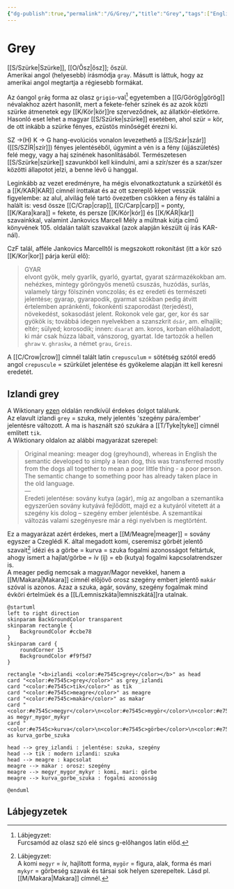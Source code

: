 ```yaml
---
{"dg-publish":true,"permalink":"/G/Grey/","title":"Grey","tags":["Englishtexttranslated","kutya"],"created":"2024-05-10T17:13","updated":"2025-03-21T21:53"}
---
```



# Grey

[[S/Szürke\|Szürke]], [[O/Ősz\|ősz]]; őszül.  
Amerikai angol (helyesebb) írásmódja `gray`. Másutt is láttuk, hogy az amerikai angol megtartja a régiesebb formákat.  

Az óangol `grǣg` forma az olasz `grigio`-val[^1] egyetemben a [[G/Görög\|görög]] névalakhoz azért hasonlít, mert a fekete-fehér színek és az azok közti szürke átmenetek egy [[K/Kör\|kör]]re szerveződnek, az állatkör-életkörre. Hasonló eset lehet a magyar [[S/Szürke\|szürke]] esetében, ahol szür = kör, de ott inkább a szürke fényes, ezüstös minőségét érezni ki.  

SZ →(H) K → G hang-evolúciós vonalon levezethető a [[S/Szár\|szár]] ([[S/SZÍR\|szír]]) fényes jelentéséből, úgymint a vén is a fény (újjászületés) felé megy, vagy a haj színének hasonlításából. Természetesen [[S/Szürke\|szürke]] szavunkból kell kiindulni, ami a szír/szer és a szar/szer közötti állapotot jelzi, a benne lévő ü hanggal.  

Leginkább az vezet eredményre, ha mégis elvonatkoztatunk a szürkétől és a [[K/KAR\|KAR]] címnél írottakat és az ott szereplő képet vesszük figyelembe: az alul, alvilág felé tartó övezetben csökken a fény és találni a halált is: vesd össze [[C/Crap\|crap]], [[C/Carp\|carp]] = ponty, [[K/Kara\|kara]] = fekete, és persze [[K/Kór\|kór]] és [[K/KÁR\|kár]] szavainkkal, valamint Jankovics Marcell Mély a múltnak kútja című könyvének 105. oldalán talált szavakkal (azok alapján készült új írás KAR-nál).  

CzF talál, afféle Jankovics Marcelltől is megszokott rokonítást (itt a kör szó [[K/Kor\|kor]] párja kerül elő):  

> GYAR  
>  elvont gyök, mely gyarlik, gyarló, gyartat, gyarat származékokban am. nehézkes, mintegy göröngyös menetű csuszás, huzódás, surlás, valamely tárgy fölszinén vonczolás; és ez eredeti és természeti jelentése; gyarap, gyarapodik, gyarmat szókban pedig átvitt értelemben apránkénti, fokonkénti szaporodást (terjedést), növekedést, sokasodást jelent. Rokonok vele gar, ger, kor és sar gyökök is; továbbá idegen nyelvekben a szanszkrit `dsár`, am. elhajlik; eltér; sülyed; korosodik; innen: `dsarat` am. koros, korban előhaladott, ki már csak húzza lábait, vánszorog, gyartat. Ide tartozók a hellen `ghraw` v. `ghraskw`, a német `grau`, `Greis`.  

A [[C/Crow\|crow]] címnél talált latin `crepusculum` = sötétség szótól eredő angol `crepuscule` = szürkület jelentése és gyökeleme alapján itt kell keresni eredetét.  

## Izlandi grey

A Wiktionary [ezen](https://en.wiktionary.org/wiki/grey#Icelandic) oldalán rendkívül érdekes dolgot találunk.  
Az elavult izlandi `grey` = szuka, mely jelentés 'szegény pára/ember' jelentésre változott. A ma is használt szó szukára a [[T/Tyke\|tyke]] címnél említett `tik`.  
A Wiktionary oldalon az alábbi magyarázat szerepel:  
> Original meaning: meager dog (greyhound), whereas in English the semantic developed to simply a lean dog, this was transferred mostly from the dogs all together to mean a poor little thing - a poor person. The semantic change to something poor has already taken place in the old language.  
> —  
> Eredeti jelentése: sovány kutya (agár), míg az angolban a szemantika egyszerűen sovány kutyává fejlődött, majd ez a kutyáról vitetett át a szegény kis dolog – szegény ember jelentésbe. A szemantikai változás valami szegényesre már a régi nyelvben is megtörtént.  

Ez a magyarázat azért érdekes, mert a [[M/Meagre\|meager]] = sovány egyszer a Czeglédi K. által megadott komi, cseremisz görbét jelentő szavait[^2] idézi és a görbe = kurva = szuka fogalmi azonosságot feltártuk, ahogy ismert a hajlat/görbe = ív (íj) = eb (kutya) fogalmi kapcsolatrendszer is.  
A meager pedig nemcsak a magyar/Magor nevekkel, hanem a [[M/Makara\|Makara]] címnél előjövő orosz szegény embert jelentő `makár` szóval is azonos. Azaz a szuka, agár, sovány, szegény fogalmak mind évköri értelmüek és a [[L/Lemniszkáta\|lemniszkátá]]ra utalnak.  
```plantuml-svg
@startuml
left to right direction
skinparam BackGroundColor transparent
skinparam rectangle {
    BackgroundColor #ccbe78
}
skinparam card {
    roundCorner 15
    BackgroundColor #f9f5d7
}

rectangle "<b>izlandi <color:#e7545c>grey</color></b>" as head
card "<color:#e7545c>grey</color>" as grey_izlandi
card "<color:#e7545c>tik</color>" as tik
card "<color:#e7545c>meagre</color>" as meagre
card "<color:#e7545c>makár</color>" as makar
card "<color:#e7545c>megyr</color>\n<color:#e7545c>mygör</color>\n<color:#e7545c>mykyr</color>" as megyr_mygor_mykyr
card "<color:#e7545c>kurva</color>\n<color:#e7545c>görbe</color>\n<color:#e7545c>szuka</color>" as kurva_gorbe_szuka

head --> grey_izlandi : jelentése: szuka, szegény
head --> tik : modern izlandi: szuka
head --> meagre : kapcsolat
meagre --> makar : orosz: szegény
meagre --> megyr_mygor_mykyr : komi, mari: görbe
meagre --> kurva_gorbe_szuka : fogalmi azonosság

@enduml
```


## Lábjegyzetek

[^1]: Lábjegyzet:  
Furcsamód az olasz szó elé sincs g-előhangos latin előd.  

[^2]: Lábjegyzet:  
A komi `megyr` = ív, hajlított forma, `mygör` = figura, alak, forma és mari `mykyr` = görbeség szavak és társai sok helyen szerepeltek. Lásd pl. [[M/Makara\|Makara]] címnél.  